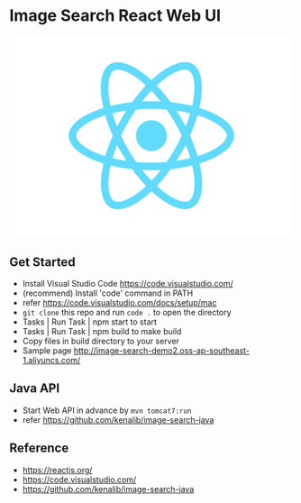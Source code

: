 
# Image Search React Web UI

![React Logo](./src/logo.svg)

## Get Started

* Install Visual Studio Code https://code.visualstudio.com/
* (recommend) Install 'code' command in PATH
* refer https://code.visualstudio.com/docs/setup/mac
* `git clone` this repo and run `code .` to open the directory
* Tasks | Run Task | npm start to start
* Tasks | Run Task | npm build to make build
* Copy files in build directory to your server
* Sample page http://image-search-demo2.oss-ap-southeast-1.aliyuncs.com/

## Java API

* Start Web API in advance by `mvn tomcat7:run`
* refer https://github.com/kenalib/image-search-java

## Reference

* https://reactjs.org/
* https://code.visualstudio.com/
* https://github.com/kenalib/image-search-java
